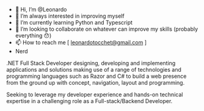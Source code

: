 - 👋 Hi, I’m @Leonardo 
- 👀 I’m always interested in improving myself
- 🌱 I’m currently learning Python and Typescript
- 💞️ I’m looking to collaborate on whatever can improve my skills (probably everything 😯)
- 📫 How to reach me [ leonardotocchet@gmail.com ]
- Nerd

.NET Full Stack Developer designing, developing and implementing applications and solutions making use of a range of technologies and programming languages such as Razor and C# to build a web presence from the ground up with concept, navigation, layout and programming.

Seeking to leverage my developer experience and hands-on technical expertise in a challenging role as a Full-stack/Backend Developer.
<!---
Yawn0/Yawn0 is a ✨ special ✨ repository because its `README.md` (this file) appears on your GitHub profile.
You can click the Preview link to take a look at your changes.
--->
